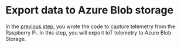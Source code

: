 # Export data to Azure Blob storage

In the [previous step](./WriteThePiCode.md), you wrote the code to capture telemetry from the Raspberry Pi. In this step, you will export IoT telemetry to Azure Blob Storage.
